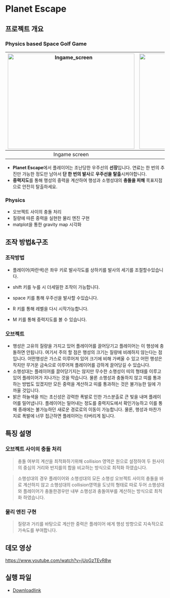 # Planet Escape

## 프로젝트 개요

### **Physics based Space Golf Game**

|<img src="https://github.com/user-attachments/assets/7e11c802-8f3d-40f2-82be-96cf12f1ecd8" alt="Ingame_screen" width="400" height="300" style="margin:0; padding:0;">| <img src="https://github.com/user-attachments/assets/2287a3e4-e0a5-4a25-b14a-ee791431b76c" alt="Gravitymap" width="400" height="300" style="margin:0; padding:0;">|
|:-----------------:|:----------------:|
|Ingame screen|Gravity Map|

- **Planet Escape**에서 플레이어는 조난당한 우주선의 **선장**입니다. 연료는 한 번의 추진만 가능한 정도만 남아서 **단 한 번의 발사**로 **우주선을 탈출**시켜야합니다. 
- **중력지도**를 통해 행성의 중력을 계산하여 행성과 소행성대의 **충돌을 피해** 목표지점으로 안전히 탈출하세요.
### **Physics**

- 오브젝트 사이의 충돌 처리
- 질량에 따른 중력을 실현한 물리 엔진 구현
- matplot을 통한 gravity map 시각화

## 조작 방법&구조
### 조작방법
- 플레이어(파란색)은 좌우 키로 발사각도를 상하키를 발사의 세기를 조절할수있습니다.
- shift 키를 누를 시 더세밀한 조작이 가능합니다.
- space 키를 통해 우주선을 발사할 수있습니다.
- R 키를 통해 레벨을 다시 시작가능합니다.

- M 키를 통해 중력지도를 볼 수 있습니다.
### 오브젝트
- 행성은 고유의 질량을 가지고 있어 플레이어를 끌어당기고 플레이어는 이 행성에 충돌하면 안됩니다. 여기서 주의 할 점은 행성의 크기는 질량에 비례하지 않는다는 점입니다. 어떤행성은 가스로 이루어져 있어 크기에 비해 가벼울 수 있고 어떤 행성은 작지만 무거운 금속으로 이루어져 플레이어를 강하게 끌어당길 수 있습니다. 
- 소행성대는 플레이어를 끌어당기지는 않지만 무수한 소행성이 띠의 형태를 이루고 있어 플레이어가 지나가는 것을 막습니다. 물론 소행성과 충돌하지 않고 띠를 통과하는 방법도 있겠지만 모든 중력을 계산하고 띠를 통과하는 것은 불가능한 일에 가까울 것입니다.
- 밝은 하늘색을 띄는 초신성은 강력한 폭발로 인한 가스분출로 큰 빛을 내며 플레이어를 밀어냅니다. 플레이어는 밀어내는 정도를 중력지도에서 확인가능하고 이를 통해 종래에는 불가능하던 새로운 경로로의 이동이 가능합니다. 물론, 행성과 마찬가지로 폭발에 너무 접근하면 플레이어는 타버리게 됩니다.

## 특징 설명

### **오브젝트 사이의 충돌 처리**

> 충돌 여부의 계산을 최적화하기위해 collision 영역은 원으로 설정하여 두 원사이의 중심의 거리와 반지를의 합을 비교하는 방식으로 최적화 하였습니다.

> 소행성대의 경우 플레이어와 소행성대의 모든 소행성 오브젝트 사이의 충돌을 바로 계산하지 않고 소행성대의 collision영역을 도넛의 형태로 따로 두어 소행성대와 플레이어가 충돌한경우만 내부 소행성과 충돌여부를 계산하는 방식으로 최적화 하였습니다.

### **물리 엔진 구현**
> 질량과 거리를 바탕으로 계산한 중력은 플레이어 에게 행성 방향으로 지속적으로 가속도를 부여합니다.

## 데모 영상

https://www.youtube.com/watch?v=jUoGzTEvR8w

## 실행 파일

- [Downloadlink](https://github.com/enopid/Planet_Escape/releases/download/Plane_Excape_v1/planet_escape.zip)
